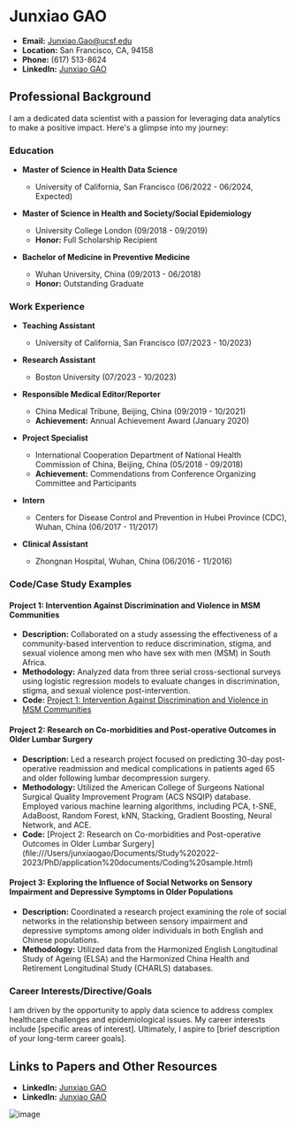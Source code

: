 # Junxiao GAO

- **Email:** Junxiao.Gao@ucsf.edu
- **Location:** San Francisco, CA, 94158
- **Phone:** (617) 513-8624
- **LinkedIn:** [Junxiao GAO](https://www.linkedin.com/in/junxiao-gao-462232142)

## Professional Background

I am a dedicated data scientist with a passion for leveraging data analytics to make a positive impact. Here's a glimpse into my journey:

### Education

- **Master of Science in Health Data Science**
  - University of California, San Francisco (06/2022 - 06/2024, Expected)
  
- **Master of Science in Health and Society/Social Epidemiology**
  - University College London (09/2018 - 09/2019)
  - **Honor:** Full Scholarship Recipient
  
- **Bachelor of Medicine in Preventive Medicine**
  - Wuhan University, China (09/2013 - 06/2018)
  - **Honor:** Outstanding Graduate

### Work Experience

- **Teaching Assistant**
  - University of California, San Francisco (07/2023 - 10/2023)
  
- **Research Assistant**
  - Boston University (07/2023 - 10/2023)
  
- **Responsible Medical Editor/Reporter**
  - China Medical Tribune, Beijing, China (09/2019 - 10/2021)
  - **Achievement:** Annual Achievement Award (January 2020)
  
- **Project Specialist**
  - International Cooperation Department of National Health Commission of China, Beijing, China (05/2018 - 09/2018)
  - **Achievement:** Commendations from Conference Organizing Committee and Participants
  
- **Intern**
  - Centers for Disease Control and Prevention in Hubei Province (CDC), Wuhan, China (06/2017 - 11/2017)
  
- **Clinical Assistant**
  - Zhongnan Hospital, Wuhan, China (06/2016 - 11/2016)

### Code/Case Study Examples

#### Project 1: Intervention Against Discrimination and Violence in MSM Communities

- **Description:** Collaborated on a study assessing the effectiveness of a community-based intervention to reduce discrimination, stigma, and sexual violence among men who have sex with men (MSM) in South Africa.
- **Methodology:** Analyzed data from three serial cross-sectional surveys using logistic regression models to evaluate changes in discrimination, stigma, and sexual violence post-intervention.
- **Code:** [Project 1: Intervention Against Discrimination and Violence in MSM Communities](file:///Users/junxiaogao/Documents/UCSF/MSM/R%20or%20Do%20files/MSM20240321---logistic-regression.html)

#### Project 2: Research on Co-morbidities and Post-operative Outcomes in Older Lumbar Surgery

- **Description:** Led a research project focused on predicting 30-day post-operative readmission and medical complications in patients aged 65 and older following lumbar decompression surgery.
- **Methodology:** Utilized the American College of Surgeons National Surgical Quality Improvement Program (ACS NSQIP) database. Employed various machine learning algorithms, including PCA, t-SNE, AdaBoost, Random Forest, kNN, Stacking, Gradient Boosting, Neural Network, and ACE.
- **Code:** [Project 2: Research on Co-morbidities and Post-operative Outcomes in Older Lumbar Surgery] (file:///Users/junxiaogao/Documents/Study%202022-2023/PhD/application%20documents/Coding%20sample.html)

#### Project 3: Exploring the Influence of Social Networks on Sensory Impairment and Depressive Symptoms in Older Populations

- **Description:** Coordinated a research project examining the role of social networks in the relationship between sensory impairment and depressive symptoms among older individuals in both English and Chinese populations.
- **Methodology:** Utilized data from the Harmonized English Longitudinal Study of Ageing (ELSA) and the Harmonized China Health and Retirement Longitudinal Study (CHARLS) databases.

### Career Interests/Directive/Goals

I am driven by the opportunity to apply data science to address complex healthcare challenges and epidemiological issues. My career interests include [specific areas of interest]. Ultimately, I aspire to [brief description of your long-term career goals].

## Links to Papers and Other Resources

- **LinkedIn:** [Junxiao GAO](https://www.linkedin.com/in/junxiao-gao-462232142)
- **LinkedIn:** [Junxiao GAO]( gaogaojunxiao.github.io)

![image](https://github.com/gaogaojunxiao/gaogaojunxiao.github.io/assets/170679286/4cbc5e95-1106-45a5-b569-f3f9d9588156)
